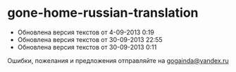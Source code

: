 ﻿gone-home-russian-translation
=============================

- Обновлена версия текстов от  4-09-2013 0:19
- Обновлена версия текстов от 30-09-2013 22:55
- Обновлена версия текстов от 30-09-2013 0:11  

Ошибки, пожелания и предложения отправляйте на gogainda@yandex.ru


